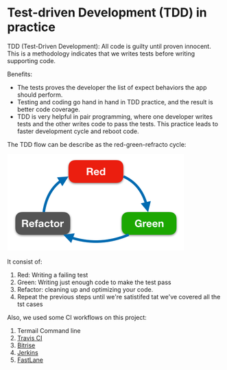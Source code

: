 #  Test-driven Development (TDD) in practice

TDD (Test-Driven Development): All code is guilty until proven innocent. 
This is a methodology indicates that we writes tests before writing supporting code. 

Benefits: 
- The tests proves the developer the list of expect behaviors the app should perform. 
- Testing and coding go hand in hand in TDD practice, and the result is better code coverage. 
- TDD is very helpful in pair programming, where one developer writes tests and the other writes code to pass the tests. This practice leads to faster development cycle and reboot code.

The TDD flow can be describe as the red-green-refracto cycle:

![image alt text](tdd_red_green_refactor_cycle.png)

It consist of: 
1. Red: Writing a failing test 
2. Green: Writing just enough code to make the test pass
3. Refactor: cleaning up and optimizing your code. 
4. Repeat the previous steps until we're satistifed tat we've covered all the tst cases 


Also, we used some CI workflows on this project: 
1. Termail Command line 
2. [Travis CI](https://travis-ci.com)
3. [Bitrise](https://app.bitrise.io)
4. [Jerkins](https://jenkins.io/index.html)
5. [FastLane](https://docs.fastlane.tools/actions/scan/)

